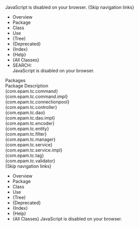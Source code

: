 JavaScript is disabled on your browser.
{Skip navigation links}
  * Overview 
  * Package 
  * Class 
  * Use 
  * {Tree} 
  * {Deprecated} 
  * {Index} 
  * {Help} 
  * {All Classes} 
  * SEARCH:    
JavaScript is disabled on your browser.
 
Packages  
Package   Description   
{com.epam.tc.command}      
{com.epam.tc.command.impl}      
{com.epam.tc.connectionpool}      
{com.epam.tc.controller}      
{com.epam.tc.dao}      
{com.epam.tc.dao.impl}      
{com.epam.tc.encoder}      
{com.epam.tc.entity}      
{com.epam.tc.filter}      
{com.epam.tc.manager}      
{com.epam.tc.service}      
{com.epam.tc.service.impl}      
{com.epam.tc.tag}      
{com.epam.tc.validator}       
{Skip navigation links}
  * Overview 
  * Package 
  * Class 
  * Use 
  * {Tree} 
  * {Deprecated} 
  * {Index} 
  * {Help} 
  * {All Classes} 
JavaScript is disabled on your browser.
